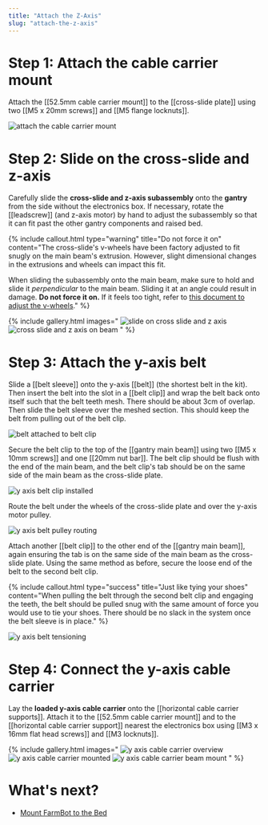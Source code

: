 ```yaml
---
title: "Attach the Z-Axis"
slug: "attach-the-z-axis"
---
```


# Step 1: Attach the cable carrier mount

Attach the [[52.5mm cable carrier mount]] to the [[cross-slide plate]] using two [[M5 x 20mm screws]] and [[M5 flange locknuts]].

![attach the cable carrier mount](_images/attach_the_cable_carrier_mount.png)

# Step 2: Slide on the cross-slide and z-axis

Carefully slide the **cross-slide and z-axis subassembly** onto the **gantry** from the side without the electronics box. If necessary, rotate the [[leadscrew]] (and z-axis motor) by hand to adjust the subassembly so that it can fit past the other gantry components and raised bed.

{%
include callout.html
type="warning"
title="Do not force it on"
content="The cross-slide's v-wheels have been factory adjusted to fit snugly on the main beam's extrusion. However, slight dimensional changes in the extrusions and wheels can impact this fit.

When sliding the subassembly onto the main beam, make sure to hold and slide it _perpendicular_ to the main beam. Sliding it at an angle could result in damage. **Do not force it on.** If it feels too tight, refer to [this document to adjust the v-wheels](../extras/eccentric-spacer-adjustment.md)."
%}

{% include gallery.html images="
![slide on cross slide and z axis](_images/slide_on_cross_slide_and_z_axis.png)
![cross slide and z axis on beam](_images/cross_slide_and_z_axis_on_beam.png)
" %}

# Step 3: Attach the y-axis belt

Slide a [[belt sleeve]] onto the y-axis [[belt]] (the shortest belt in the kit). Then insert the belt into the slot in a [[belt clip]] and wrap the belt back onto itself such that the belt teeth mesh. There should be about 3cm of overlap. Then slide the belt sleeve over the meshed section. This should keep the belt from pulling out of the belt clip.

![belt attached to belt clip](_images/belt_attached_to_belt_clip.png)

Secure the belt clip to the top of the [[gantry main beam]] using two [[M5 x 10mm screws]] and one [[20mm nut bar]]. The belt clip should be flush with the end of the main beam, and the belt clip's tab should be on the same side of the main beam as the cross-slide plate.

![y axis belt clip installed](_images/y_axis_belt_clip_installed.png)

Route the belt under the wheels of the cross-slide plate and over the y-axis motor pulley.

![y axis belt pulley routing](_images/y_axis_belt_pulley_routing.png)

Attach another [[belt clip]] to the other end of the [[gantry main beam]], again ensuring the tab is on the same side of the main beam as the cross-slide plate. Using the same method as before, secure the loose end of the belt to the second belt clip.

{%
include callout.html
type="success"
title="Just like tying your shoes"
content="When pulling the belt through the second belt clip and engaging the teeth, the belt should be pulled snug with the same amount of force you would use to tie your shoes. There should be no slack in the system once the belt sleeve is in place."
%}

![y axis belt tensioning](_images/y_axis_belt_tensioning.png)

# Step 4: Connect the y-axis cable carrier

Lay the **loaded y-axis cable carrier** onto the [[horizontal cable carrier supports]]. Attach it to the [[52.5mm cable carrier mount]] and to the [[horizontal cable carrier support]] nearest the electronics box using [[M3 x 16mm flat head screws]] and [[M3 locknuts]].

{% include gallery.html images="
![y axis cable carrier overview](_images/y_axis_cable_carrier_overview.png)
![y axis cable carrier mounted](_images/y_axis_cable_carrier_mounted.png)
![y axis cable carrier beam mount](_images/y_axis_cable_carrier_beam_mount.png)
" %}

# What's next?

 * [Mount FarmBot to the Bed](mount-farmbot-to-the-bed.md)
